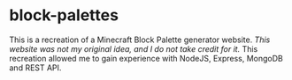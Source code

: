 # block-palettes
This is a recreation of a Minecraft Block Palette generator website. *This website was not my original idea, and I do not take credit for it.* This recreation allowed me to gain experience with NodeJS, Express, MongoDB and REST API.
